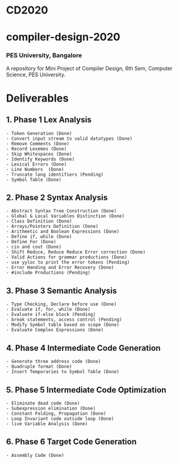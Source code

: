 # CD2020

# compiler-design-2020
### PES University, Bangalore
A repository for Mini Project of Compiler Design, 6th Sem, Computer Science, PES University.
# Deliverables
##  1. Phase 1 Lex Analysis
    - Token Generation (Done) 
    - Convert input stream to valid datatypes (Done)
    - Remove Comments (Done)
    - Record Lexemes (Done)
    - Skip Whitespaces (Done)
    - Identify Keywords (Done)
    - Lexical Errors (Done)
    - Line Numbers  (Done)
    - Truncate long identifiers (Pending)
    - Symbol Table (Done)
##  2. Phase 2 Syntax Analysis<br>
    - Abstract Syntax Tree Construction (Done)
    - Global & Local Variables Distinction (Done)
    - Class Definition (Done)
    - Arrays/Pointers Definition (Done)
    - Arithmetic and Boolean Expressions (Done)
    - Define if, while (Done)
    - Define For (Done)
    - cin and cout (Done)
    - Shift Reduce, Reduce Reduce Error correction (Done)
    - Valid Actions for grammar productions (Done)
    - use yyloc to print the error tokens (Pending)
    - Error Handing and Error Recovery (Done)
    - #include Productions (Pending)
 ## 3. Phase 3 Semantic Analysis<br>
    - Type Checking, Declare before use (Done)
    - Evaluate if, for, while (Done)
    - Evaluate if-else block (Pending)
    - break statements, access control (Pending)
    - Modify Symbol table based on scope (Done)
    - Evaluate Complex Expressions (Done)
 ## 4. Phase 4 Intermediate Code Generation
    - Generate three address code (Done)
    - Quadruple format (Done)
    - Insert Temporaries to Symbol Table (Done)
##  5. Phase 5 Intermediate Code Optimization
    - Eliminate dead code (Done)
    - Subexpression elimination (Done)
    - Constant Folding, Propagation (Done)
    - Loop Invariant code outside loop (Done)
    - live Variable Analysis (Done)
 ## 6. Phase 6 Target Code Generation
    - Assembly Code (Done)
    
    
